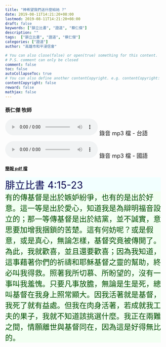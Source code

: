 ```yaml
---
title: "神希望我們送什麼給祂 ?"
date: 2019-08-11T14:21:20+08:00
lastmod: 2019-08-11T14:21:20+08:00
draft: false
keywords: ["腓立比書", "證道", "蔡仁傑"]
description: ""
tags:  ["腓立比書", "證道", "蔡仁傑"]
categories: ["證道"]
author: "高雄市和平浸信會"

# You can also close(false) or open(true) something for this content.
# P.S. comment can only be closed
comment: false
toc: false
autoCollapseToc: true
# You can also define another contentCopyright. e.g. contentCopyright: "This is another copyright."
contentCopyright: false
reward: false
mathjax: false
---
```


### 蔡仁傑 牧師

<audio controls src="https://hbc.nctu.me/mp3-s/s20190811t.mp3"></audio><font size="4"> 錄音 mp3 檔 - 台語</font>

<audio controls src="https://hbc.nctu.me/mp3-s/s20190811c.mp3"></audio><font size="4"> 錄音 mp3 檔 - 國語</font>

#### [簡報 pdf 檔](/pdf-s/s20190811.pdf "神希望我們送什麼給祂 ?")

<div style="background-color:#F2FFFF"><font size="6", color="#000050">
腓立比書 4:15-23
</font>
</div>

<div style="background-color:#F2FFF2"><font size="5", color="005000">
有的傳基督是出於嫉妒紛爭，也有的是出於好意。這一等是出於愛心，知道我是為辯明福音設立的；那一等傳基督是出於結黨，並不誠實，意思要加增我捆鎖的苦楚。這有何妨呢？或是假意，或是真心，無論怎樣，基督究竟被傳開了。為此，我就歡喜，並且還要歡喜；因為我知道，這事藉著你們的祈禱和耶穌基督之靈的幫助，終必叫我得救。照著我所切慕、所盼望的，沒有一事叫我羞愧。只要凡事放膽，無論是生是死，總叫基督在我身上照常顯大。因我活著就是基督，我死了就有益處。但我在肉身活著，若成就我工夫的果子，我就不知道該挑選什麼。我正在兩難之間，情願離世與基督同在，因為這是好得無比的。
</font>
</div>